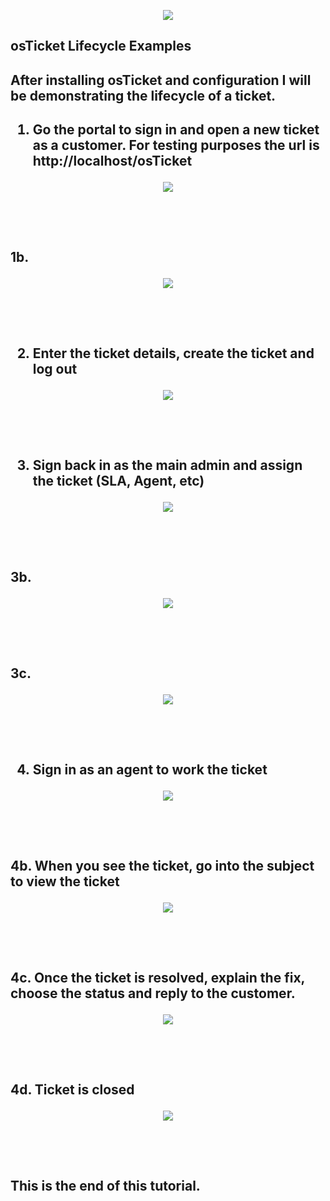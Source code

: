 <p align="center">
<img src="https://i.imgur.com/gNYiwD9.png"/></P>
</p>

<h2>osTicket Lifecycle Examples<h2/>
<h2> After installing osTicket and configuration I will be demonstrating the lifecycle of a ticket. <h2/>

1. Go the portal to sign in and open a new ticket as a customer. For testing purposes the url is http://localhost/osTicket

<p align="center">
<img src="https://i.imgur.com/9oonW1V.png"/></P>
</p>
<br />
<br />

1b.

<p align="center">
<img src="https://i.imgur.com/9oonW1V.png"/></P>
</p>
<br />
<br />


2. Enter the ticket details, create the ticket and log out

<p align="center">
<img src="https://i.imgur.com/9oonW1V.png"/></P>
</p>
<br />
<br />


3. Sign back in as the main admin and assign the ticket (SLA, Agent, etc)

<p align="center">
<img src="https://i.imgur.com/9oonW1V.png"/></P>
</p>
<br />
<br />

3b. 

<p align="center">
<img src="https://i.imgur.com/9oonW1V.png"/></P>
</p>
<br />
<br />

3c. 

<p align="center">
<img src="https://i.imgur.com/9oonW1V.png"/></P>
</p>
<br />
<br />


4. Sign in as an agent to work the ticket

<p align="center">
<img src="https://i.imgur.com/9oonW1V.png"/></P>
</p>
<br />
<br />

4b. When you see the ticket, go into the subject to view the ticket 

<p align="center">
<img src="https://i.imgur.com/9oonW1V.png"/></P>
</p>
<br />
<br />

4c. Once the ticket is resolved, explain the fix, choose the status and reply to the customer.

<p align="center">
<img src="https://i.imgur.com/9oonW1V.png"/></P>
</p>
<br />
<br />


4d. Ticket is closed

<p align="center">
<img src="https://i.imgur.com/9oonW1V.png"/></P>
</p>
<br />
<br />


This is the end of this tutorial.
<br />

